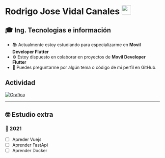 # Rodrigo Jose Vidal Canales <img src="https://flags.fmcdn.net/data/flags/w580/cr.png"  width="30">




## 🎓 Ing. Tecnologias e información


- 📚  Actualmente estoy estudiando para especializarme en **Movil Developer Flutter**
- ⚙   Estoy dispuesto en colaborar en proyectos de **Movil Developer Flutter** 
- 💬  Puedes preguntarme por algún tema o código de mi perfil en GitHub.

## Actividad 


[![Grafica](https://activity-graph.herokuapp.com/graph?username=vidal1101&custom_title=Last%2031%20Days&theme=github&area=true&hide_border=true)]()


-- -----------------------------------

## 🤓 Estudio extra
### 📅 2021
- [ ] Apreder Vuejs 
- [ ] Aprender FastApi
- [ ] Aprender Docker
